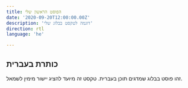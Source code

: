 ```yaml
---
title: הפוסט הראשון שלי
date: '2020-09-20T12:00:00.00Z'
description: 'דוגמה לטקסט בבלוג שלי'
direction: rtl
language: 'he'

---
```


## כותרת בעברית

זהו פוסט בבלוג שמדגים תוכן בעברית. טקסט זה מיועד להציג יישור מימין לשמאל.

